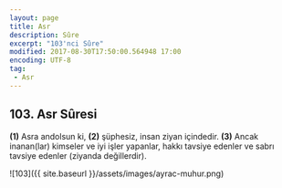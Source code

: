 ```yaml
---
layout: page
title: Asr
description: Sûre
excerpt: "103'nci Sûre"
modified: 2017-08-30T17:50:00.564948 17:00
encoding: UTF-8
tag: 
 - Asr
---
```


## 103. Asr Sûresi

**(1)** Asra andolsun ki,
**(2)** şüphesiz, insan ziyan içindedir.
**(3)** Ancak inanan(lar) kimseler ve iyi işler yapanlar, hakkı tavsiye edenler ve sabrı tavsiye edenler (ziyanda değillerdir).

![103]({{ site.baseurl }}/assets/images/ayrac-muhur.png)

